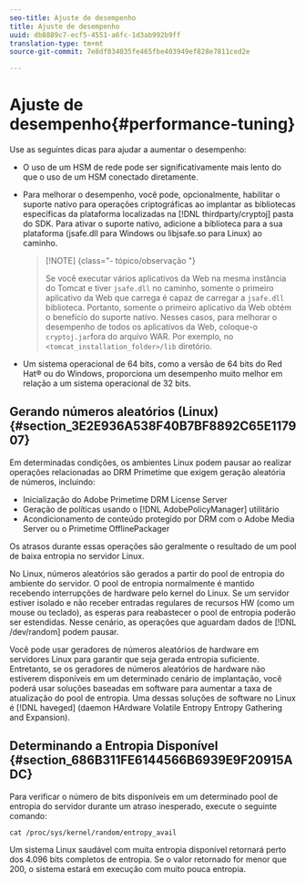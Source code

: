 ```yaml
---
seo-title: Ajuste de desempenho
title: Ajuste de desempenho
uuid: db8889c7-ecf5-4551-a6fc-1d3ab992b9ff
translation-type: tm+mt
source-git-commit: 7e8df034035fe465fbe403949ef828e7811ced2e

---
```



# Ajuste de desempenho{#performance-tuning}

Use as seguintes dicas para ajudar a aumentar o desempenho:

* O uso de um HSM de rede pode ser significativamente mais lento do que o uso de um HSM conectado diretamente.
* Para melhorar o desempenho, você pode, opcionalmente, habilitar o suporte nativo para operações criptográficas ao implantar as bibliotecas específicas da plataforma localizadas na [!DNL thirdparty/cryptoj] pasta do SDK. Para ativar o suporte nativo, adicione a biblioteca para a sua plataforma (jsafe.dll para Windows ou libjsafe.so para Linux) ao caminho.

   >[!NOTE] {class=&quot;- tópico/observação &quot;}
   >
   >Se você executar vários aplicativos da Web na mesma instância do Tomcat e tiver `jsafe.dll` no caminho, somente o primeiro aplicativo da Web que carrega é capaz de carregar a `jsafe.dll` biblioteca. Portanto, somente o primeiro aplicativo da Web obtém o benefício do suporte nativo. Nesses casos, para melhorar o desempenho de todos os aplicativos da Web, coloque-o `cryptoj.jar`fora do arquivo WAR. Por exemplo, no `<tomcat_installation_folder>/lib` diretório.

* Um sistema operacional de 64 bits, como a versão de 64 bits do Red Hat® ou do Windows, proporciona um desempenho muito melhor em relação a um sistema operacional de 32 bits.

## Gerando números aleatórios (Linux) {#section_3E2E936A538F40B7BF8892C65E117907}

Em determinadas condições, os ambientes Linux podem pausar ao realizar operações relacionadas ao DRM Primetime que exigem geração aleatória de números, incluindo:

* Inicialização do Adobe Primetime DRM License Server
* Geração de políticas usando o [!DNL AdobePolicyManager] utilitário
* Acondicionamento de conteúdo protegido por DRM com o Adobe Media Server ou o Primetime OfflinePackager

Os atrasos durante essas operações são geralmente o resultado de um pool de baixa entropia no servidor Linux.

No Linux, números aleatórios são gerados a partir do pool de entropia do ambiente do servidor. O pool de entropia normalmente é mantido recebendo interrupções de hardware pelo kernel do Linux. Se um servidor estiver isolado e não receber entradas regulares de recursos HW (como um mouse ou teclado), as esperas para reabastecer o pool de entropia poderão ser estendidas. Nesse cenário, as operações que aguardam dados de [!DNL /dev/random] podem pausar.

Você pode usar geradores de números aleatórios de hardware em servidores Linux para garantir que seja gerada entropia suficiente. Entretanto, se os geradores de números aleatórios de hardware não estiverem disponíveis em um determinado cenário de implantação, você poderá usar soluções baseadas em software para aumentar a taxa de atualização do pool de entropia. Uma dessas soluções de software no Linux é [!DNL haveged] (daemon HArdware Volatile Entropy Entropy Gathering and Expansion).

## Determinando a Entropia Disponível {#section_686B311FE6144566B6939E9F20915ADC}

Para verificar o número de bits disponíveis em um determinado pool de entropia do servidor durante um atraso inesperado, execute o seguinte comando:

```
cat /proc/sys/kernel/random/entropy_avail 
```

Um sistema Linux saudável com muita entropia disponível retornará perto dos 4.096 bits completos de entropia. Se o valor retornado for menor que 200, o sistema estará em execução com muito pouca entropia.
